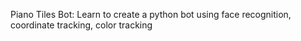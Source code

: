 Piano Tiles Bot: Learn to create a python bot using face recognition, coordinate tracking, color tracking
